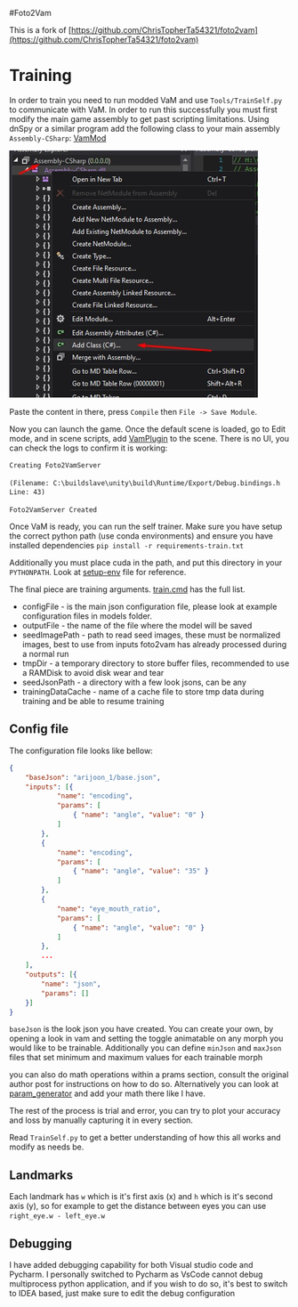 #Foto2Vam

This is a fork of [https://github.com/ChrisTopherTa54321/foto2vam](https://github.com/ChrisTopherTa54321/foto2vam)

# Training

In order to train you need to run modded VaM and use `Tools/TrainSelf.py` to communicate with VaM. In order to run this 
successfully you must first modify the main game assembly to get past scripting limitations. Using dnSpy or a similar
program add the following class to your main assembly `Assembly-CSharp`: [VamMod](Utils/VamMod/ClassLibrary1/VaMMod.cs)

![DnSpy add class](docs/images/dnSpy_addClass.jpg)

Paste the content in there, press `Compile` then `File -> Save Module`. 

Now you can launch the game. Once the default scene is loaded, go to Edit mode, and in scene scripts, add [VamPlugin](Utils/VamMod/ClassLibrary1/VamPlugin.cs)
to the scene. There is no UI, you can check the logs to confirm it is working:

```logs
Creating Foto2VamServer
 
(Filename: C:\buildslave\unity\build\Runtime/Export/Debug.bindings.h Line: 43)

Foto2VamServer Created
```

Once VaM is ready, you can run the self trainer. Make sure you have setup the correct python path (use conda environments)
and ensure you have installed dependencies `pip install -r requirements-train.txt` 

Additionally you must place cuda in the path, and put this directory in your `PYTHONPATH`. Look at [setup-env](setup-env.cmd)
file for reference.

The final piece are training arguments. [train.cmd](train.cmd) has the full list. 

- configFile - is the main json configuration file, please look at example configuration files in models folder.
- outputFile - the name of the file where the model will be saved
- seedImagePath - path to read seed images, these must be normalized images, best to use from inputs foto2vam has already processed during a normal run
- tmpDir - a temporary directory to store buffer files, recommended to use a RAMDisk to avoid disk wear and tear
- seedJsonPath - a directory with a few look jsons, can be any
- trainingDataCache - name of a cache file to store tmp data during training and be able to resume training

## Config file
The configuration file looks like bellow:

```json
{
    "baseJson": "arijoon_1/base.json",
    "inputs": [{
            "name": "encoding",
            "params": [
                { "name": "angle", "value": "0" }
            ]
        },
        {
            "name": "encoding",
            "params": [
                { "name": "angle", "value": "35" }
            ]
        },
        {
            "name": "eye_mouth_ratio",
            "params": [
                { "name": "angle", "value": "0" }
            ]
        },
        ...
    ],
    "outputs": [{
        "name": "json",
        "params": []
    }]
}
```

`baseJson` is the look json you have created. You can create your own, by opening a look in vam and setting the toggle 
animatable on any morph you would like to be trainable. Additionally you can define `minJson` and `maxJson` files that
set minimum and maximum values for each trainable morph

you can also do math operations within a prams section, consult the original author post for instructions on how to do so.
Alternatively you can look at [param_generator](Utils/Training/param_generator.py) and add your math there like I have.

The rest of the process is trial and error, you can try to plot your accuracy and loss by manually capturing it in every section.

Read `TrainSelf.py` to get a better understanding of how this all works and modify as needs be.

## Landmarks

Each landmark has `w` which is it's first axis (x) and `h` which is it's second axis (y), so for example to get the distance between eyes you can use `right_eye.w - left_eye.w`

## Debugging

I have added debugging capability for both Visual studio code and Pycharm. I personally switched to Pycharm as VsCode cannot
debug multiprocess python application, and if you wish to do so, it's best to switch to IDEA based, just make sure to edit 
the debug configuration
